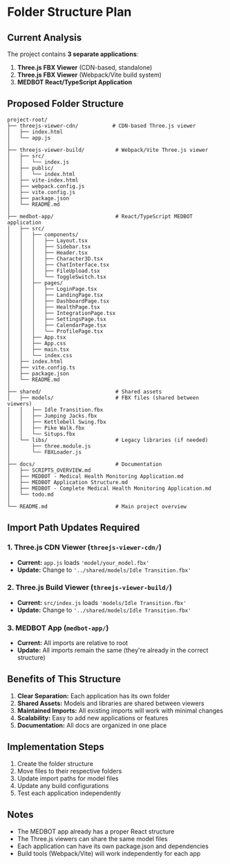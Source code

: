 # Folder Structure Plan

## Current Analysis

The project contains **3 separate applications**:
1. **Three.js FBX Viewer** (CDN-based, standalone)
2. **Three.js FBX Viewer** (Webpack/Vite build system)
3. **MEDBOT React/TypeScript Application**

## Proposed Folder Structure

```
project-root/
├── threejs-viewer-cdn/           # CDN-based Three.js viewer
│   ├── index.html
│   └── app.js
│
├── threejs-viewer-build/          # Webpack/Vite Three.js viewer
│   ├── src/
│   │   └── index.js
│   ├── public/
│   │   └── index.html
│   ├── vite-index.html
│   ├── webpack.config.js
│   ├── vite.config.js
│   ├── package.json
│   └── README.md
│
├── medbot-app/                    # React/TypeScript MEDBOT application
│   ├── src/
│   │   ├── components/
│   │   │   ├── Layout.tsx
│   │   │   ├── Sidebar.tsx
│   │   │   ├── Header.tsx
│   │   │   ├── Character3D.tsx
│   │   │   ├── ChatInterface.tsx
│   │   │   ├── FileUpload.tsx
│   │   │   └── ToggleSwitch.tsx
│   │   ├── pages/
│   │   │   ├── LoginPage.tsx
│   │   │   ├── LandingPage.tsx
│   │   │   ├── DashboardPage.tsx
│   │   │   ├── HealthPage.tsx
│   │   │   ├── IntegrationPage.tsx
│   │   │   ├── SettingsPage.tsx
│   │   │   ├── CalendarPage.tsx
│   │   │   └── ProfilePage.tsx
│   │   ├── App.tsx
│   │   ├── App.css
│   │   ├── main.tsx
│   │   └── index.css
│   ├── index.html
│   ├── vite.config.ts
│   ├── package.json
│   └── README.md
│
├── shared/                        # Shared assets
│   ├── models/                    # FBX files (shared between viewers)
│   │   ├── Idle Transition.fbx
│   │   ├── Jumping Jacks.fbx
│   │   ├── Kettlebell Swing.fbx
│   │   ├── Pike Walk.fbx
│   │   └── Situps.fbx
│   └── libs/                      # Legacy libraries (if needed)
│       ├── three.module.js
│       └── FBXLoader.js
│
├── docs/                          # Documentation
│   ├── SCRIPTS_OVERVIEW.md
│   ├── MEDBOT - Medical Health Monitoring Application.md
│   ├── MEDBOT Application Structure.md
│   ├── MEDBOT - Complete Medical Health Monitoring Application.md
│   └── todo.md
│
└── README.md                      # Main project overview
```

## Import Path Updates Required

### 1. Three.js CDN Viewer (`threejs-viewer-cdn/`)
- **Current:** `app.js` loads `'model/your_model.fbx'`
- **Update:** Change to `'../shared/models/Idle Transition.fbx'`

### 2. Three.js Build Viewer (`threejs-viewer-build/`)
- **Current:** `src/index.js` loads `'models/Idle Transition.fbx'`
- **Update:** Change to `'../shared/models/Idle Transition.fbx'`

### 3. MEDBOT App (`medbot-app/`)
- **Current:** All imports are relative to root
- **Update:** All imports remain the same (they're already in the correct structure)

## Benefits of This Structure

1. **Clear Separation:** Each application has its own folder
2. **Shared Assets:** Models and libraries are shared between viewers
3. **Maintained Imports:** All existing imports will work with minimal changes
4. **Scalability:** Easy to add new applications or features
5. **Documentation:** All docs are organized in one place

## Implementation Steps

1. Create the folder structure
2. Move files to their respective folders
3. Update import paths for model files
4. Update any build configurations
5. Test each application independently

## Notes

- The MEDBOT app already has a proper React structure
- The Three.js viewers can share the same model files
- Each application can have its own package.json and dependencies
- Build tools (Webpack/Vite) will work independently for each app 